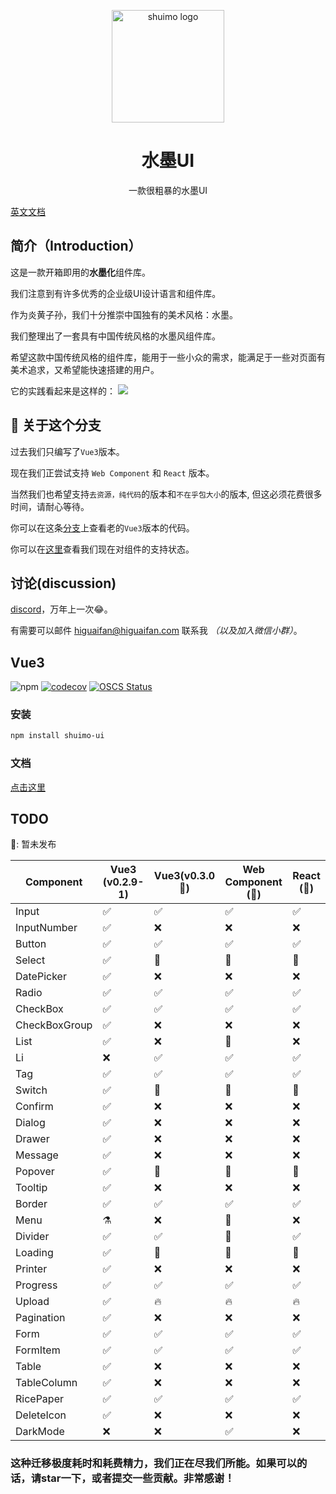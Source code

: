 <p align="center">
  <a href="https://shuimo.janghood.com" target="_blank" rel="noopener noreferrer">
    <img width="180" src="https://raw.githubusercontent.com/janghood/shuimo-ui/main/assets/icons/logo.svg" 
        alt="shuimo logo">
  </a>
</p>
<h1 align="center">水墨UI</h1>
<p align="center">一款很粗暴的水墨UI</p>

[英文文档](https://github.com/janghood/shuimo-ui)

## 简介（Introduction）

这是一款开箱即用的**水墨化**组件库。

我们注意到有许多优秀的企业级UI设计语言和组件库。

作为炎黄子孙，我们十分推崇中国独有的美术风格：水墨。

我们整理出了一套具有中国传统风格的水墨风组件库。

希望这款中国传统风格的组件库，能用于一些小众的需求，能满足于一些对页面有美术追求，又希望能快速搭建的用户。

它的实践看起来是这样的：
<img src="https://github.com/janghood/shuimo-ui/blob/main/assets/img/example.png?raw=true">

## 🚧 关于这个分支

过去我们只编写了`Vue3`版本。

现在我们正尝试支持 `Web Component` 和 `React` 版本。

当然我们也希望支持`去资源，纯代码`的版本和`不在乎包大小`的版本,
但这必须花费很多时间，请耐心等待。

你可以在这条[分支](https://github.com/janghood/shuimo-ui/tree/vue)上查看老的`Vue3`版本的代码。

你可以在[这里](https://github.com/janghood/shuimo-ui/blob/main/assets/README/README.zh.md#TODO)查看我们现在对组件的支持状态。

## 讨论(discussion)

[discord](https://discord.gg/xy3BenWvYj)，万年上一次😂。

有需要可以邮件 <a href="mailto:higuaifan@higuaifan.com">higuaifan@higuaifan.com</a> 联系我 _（以及加入微信小群）_。


## Vue3

![npm](https://img.shields.io/npm/v/shuimo-ui?color=%23c50315&style=flat-square)
[![codecov](https://codecov.io/gh/janghood/shuimo-ui/branch/master/graph/badge.svg?token=JYTSFCTMZD)](https://codecov.io/gh/janghood/shuimo-ui)
[![OSCS Status](https://www.oscs1024.com/platform/badge/janghood/shuimo-ui.svg?size=small)](https://www.oscs1024.com/project/janghood/shuimo-ui?ref=badge_small)

### 安装

```bash
npm install shuimo-ui
```

### 文档

[点击这里](https://shuimo.janghood.com)

## TODO

🚧: 暂未发布

| Component     | Vue3 (v0.2.9-1) | Vue3(v0.3.0 🚧) | Web Component (🚧) | React (🚧) |
|---------------|-----------------|-----------------|--------------------|------------|
| Input         | ✅               | ✅               | ✅                  | ✅          |
| InputNumber   | ✅               | ❌               | ❌                  | ❌          |
| Button        | ✅               | ✅               | ✅                  | ✅          |
| Select        | ✅               | 🚧️             | 🚧️                | 🚧️        |
| DatePicker    | ✅               | ❌               | ❌                  | ❌          |
| Radio         | ✅               | ✅               | ✅                  | ✅          |
| CheckBox      | ✅               | ✅               | ✅                  | ✅          |
| CheckBoxGroup | ✅               | ❌               | ❌                  | ❌          |
| List          | ✅               | ❌               | 🚧️                | ❌          |
| Li            | ❌               | ✅               | ✅                  | ✅          |
| Tag           | ✅               | ✅               | ✅                  | ✅          |
| Switch        | ✅               | 🚧️             | 🚧️                | 🚧️        |
| Confirm       | ✅               | ❌               | ❌                  | ❌          |
| Dialog        | ✅               | ❌               | ❌                  | ❌          |
| Drawer        | ✅               | ❌               | ❌                  | ❌          |
| Message       | ✅               | ❌               | ❌                  | ❌          |
| Popover       | ✅               | 🚧              | 🚧                 | 🚧         |
| Tooltip       | ✅               | ❌               | ❌                  | ❌          |
| Border        | ✅               | ✅               | ✅                  | ✅          |
| Menu          | ⚗️              | ❌               | 🚧️                | ❌          |
| Divider       | ✅               | ✅               | 🚧                 | ✅          |
| Loading       | ✅               | 🚧              | 🚧                 | 🚧         |
| Printer       | ✅               | ❌               | ❌                  | ❌          |
| Progress      | ✅               | ✅               | ✅                  | ✅          |
| Upload        | ✅               | 🔥              | 🔥                 | 🔥         |
| Pagination    | ✅               | ❌               | ❌                  | ❌          |
| Form          | ✅               | ✅               | ✅                  | ✅          |
| FormItem      | ✅               | ✅               | ✅                  | ✅          |
| Table         | ✅               | ❌               | ❌                  | ❌          |
| TableColumn   | ✅               | ❌               | ❌                  | ❌          |
| RicePaper     | ✅               | ✅               | ✅                  | ✅          |
| DeleteIcon    | ✅               | ❌               | ❌                  | ❌          |
| DarkMode      | ❌               | ❌               | ✅                  | ❌          |

### 这种迁移极度耗时和耗费精力，我们正在尽我们所能。如果可以的话，请star一下，或者提交一些贡献。非常感谢！
